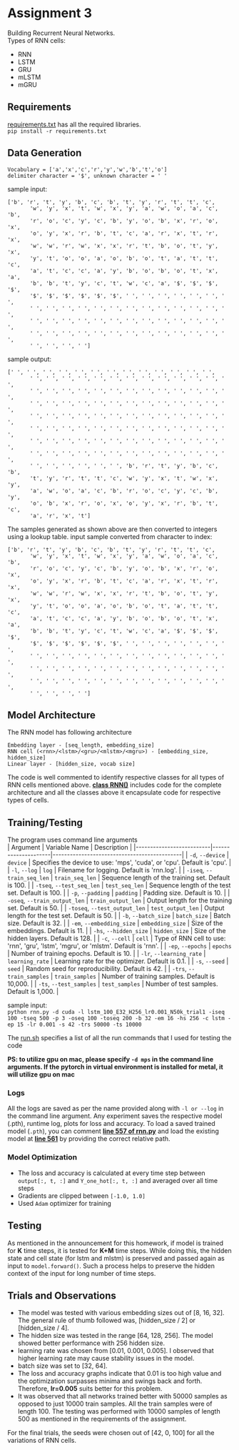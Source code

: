 # Assignment 3

Building Recurrent Neural Networks. </br>
Types of RNN cells: </br>
- RNN
- LSTM
- GRU
- mLSTM
- mGRU

## Requirements
[requirements.txt](./requirements.txt) has all the required libraries. </br>
`pip install -r requirements.txt`


## Data Generation
`Vocabulary = ['a','x','c','r','y','w','b','t','o']` </br>
`delimiter character = '$', unknown character = ' '` </br>

sample input:  </br>
```
['b', 'r', 't', 'y', 'b', 'c', 'b', 't', 'y', 'r', 't', 't', 'c',
       'w', 'y', 'x', 't', 'w', 'x', 'y', 'a', 'w', 'o', 'a', 'c', 'b',
       'r', 'o', 'c', 'y', 'c', 'b', 'y', 'o', 'b', 'x', 'r', 'o', 'x',
       'o', 'y', 'x', 'r', 'b', 't', 'c', 'a', 'r', 'x', 't', 'r', 'x',
       'w', 'w', 'r', 'w', 'x', 'x', 'r', 't', 'b', 'o', 't', 'y', 'x',
       'y', 't', 'o', 'o', 'a', 'o', 'b', 'o', 't', 'a', 't', 't', 'c',
       'a', 't', 'c', 'c', 'a', 'y', 'b', 'o', 'b', 'o', 't', 'x', 'a',
       'b', 'b', 't', 'y', 'c', 't', 'w', 'c', 'a', '$', '$', '$', '$',
       '$', '$', '$', '$', '$', '$', ' ', ' ', ' ', ' ', ' ', ' ', ' ',
       ' ', ' ', ' ', ' ', ' ', ' ', ' ', ' ', ' ', ' ', ' ', ' ', ' ',
       ' ', ' ', ' ', ' ', ' ', ' ', ' ', ' ', ' ', ' ', ' ', ' ', ' ',
       ' ', ' ', ' ', ' ', ' ', ' ', ' ', ' ', ' ', ' ', ' ', ' ', ' ',
       ' ', ' ', ' ', ' ']
```

sample output: </br>
```
[' ', ' ', ' ', ' ', ' ', ' ', ' ', ' ', ' ', ' ', ' ', ' ', ' ',
       ' ', ' ', ' ', ' ', ' ', ' ', ' ', ' ', ' ', ' ', ' ', ' ', ' ',
       ' ', ' ', ' ', ' ', ' ', ' ', ' ', ' ', ' ', ' ', ' ', ' ', ' ',
       ' ', ' ', ' ', ' ', ' ', ' ', ' ', ' ', ' ', ' ', ' ', ' ', ' ',
       ' ', ' ', ' ', ' ', ' ', ' ', ' ', ' ', ' ', ' ', ' ', ' ', ' ',
       ' ', ' ', ' ', ' ', ' ', ' ', ' ', ' ', ' ', ' ', ' ', ' ', ' ',
       ' ', ' ', ' ', ' ', ' ', ' ', ' ', ' ', ' ', ' ', ' ', ' ', ' ',
       ' ', ' ', ' ', ' ', ' ', ' ', ' ', ' ', ' ', ' ', ' ', ' ', ' ',
       ' ', ' ', ' ', ' ', ' ', ' ', 'b', 'r', 't', 'y', 'b', 'c', 'b',
       't', 'y', 'r', 't', 't', 'c', 'w', 'y', 'x', 't', 'w', 'x', 'y',
       'a', 'w', 'o', 'a', 'c', 'b', 'r', 'o', 'c', 'y', 'c', 'b', 'y',
       'o', 'b', 'x', 'r', 'o', 'x', 'o', 'y', 'x', 'r', 'b', 't', 'c',
       'a', 'r', 'x', 't']
```

The samples generated as shown above are then converted to integers using a lookup table. 
input sample converted from character to index: </br>
```
['b', 'r', 't', 'y', 'b', 'c', 'b', 't', 'y', 'r', 't', 't', 'c',
       'w', 'y', 'x', 't', 'w', 'x', 'y', 'a', 'w', 'o', 'a', 'c', 'b',
       'r', 'o', 'c', 'y', 'c', 'b', 'y', 'o', 'b', 'x', 'r', 'o', 'x',
       'o', 'y', 'x', 'r', 'b', 't', 'c', 'a', 'r', 'x', 't', 'r', 'x',
       'w', 'w', 'r', 'w', 'x', 'x', 'r', 't', 'b', 'o', 't', 'y', 'x',
       'y', 't', 'o', 'o', 'a', 'o', 'b', 'o', 't', 'a', 't', 't', 'c',
       'a', 't', 'c', 'c', 'a', 'y', 'b', 'o', 'b', 'o', 't', 'x', 'a',
       'b', 'b', 't', 'y', 'c', 't', 'w', 'c', 'a', '$', '$', '$', '$',
       '$', '$', '$', '$', '$', '$', ' ', ' ', ' ', ' ', ' ', ' ', ' ',
       ' ', ' ', ' ', ' ', ' ', ' ', ' ', ' ', ' ', ' ', ' ', ' ', ' ',
       ' ', ' ', ' ', ' ', ' ', ' ', ' ', ' ', ' ', ' ', ' ', ' ', ' ',
       ' ', ' ', ' ', ' ', ' ', ' ', ' ', ' ', ' ', ' ', ' ', ' ', ' ',
       ' ', ' ', ' ', ' ']
```

## Model Architecture
The RNN model has following architecture
```
Embedding layer - [seq_length, embedding_size]
RNN cell (<rnn>/<lstm>/<gru>/<mlstm>/<mgru>) - [embedding_size, hidden_size]
Linear layer - [hidden_size, vocab size]
```
The code is well commented to identify respective classes for all types of RNN cells mentioned above. **[class RNN()](rnn.py#L277)** includes code for the complete architecture and all the classes above it encapsulate code for respective types of cells.

## Training/Testing
The program uses command line arguments </br>
| Argument                 | Variable Name       | Description                                 |
|--------------------------|---------------------|---------------------------------------------|
| `-d`, `--device`         | `device`            | Specifies the device to use: 'mps', 'cuda', or 'cpu'. Default is 'cpu'. |
| `-l`, `--log`            | `log`               | Filename for logging. Default is 'rnn.log'. |
| `-iseq`, `--train_seq_len` | `train_seq_len`     | Sequence length of the training set. Default is 100. |
| `-tseq`, `--test_seq_len` | `test_seq_len`      | Sequence length of the test set. Default is 100. |
| `-p`, `--padding`        | `padding`           | Padding size. Default is 10.                |
| `-oseq`, `--train_output_len` | `train_output_len` | Output length for the training set. Default is 50. |
| `-toseq`, `--test_output_len` | `test_output_len`  | Output length for the test set. Default is 50. |
| `-b`, `--batch_size`     | `batch_size`        | Batch size. Default is 32.                  |
| `-em`, `--embedding_size` | `embedding_size`    | Size of the embeddings. Default is 11.      |
| `-hs`, `--hidden_size`   | `hidden_size`       | Size of the hidden layers. Default is 128.  |
| `-c`, `--cell`           | `cell`              | Type of RNN cell to use: 'rnn', 'gru', 'lstm', 'mgru', or 'mlstm'. Default is 'rnn'. |
| `-ep`, `--epochs`        | `epochs`            | Number of training epochs. Default is 10.   |
| `-lr`, `--learning_rate` | `learning_rate`     | Learning rate for the optimizer. Default is 0.1. |
| `-s`, `--seed`           | `seed`              | Random seed for reproducibility. Default is 42. |
| `-trs`, `--train_samples` | `train_samples`     | Number of training samples. Default is 10,000. |
| `-ts`, `--test_samples`  | `test_samples`      | Number of test samples. Default is 1,000.   |

sample input: </br>
`python rnn.py -d cuda -l lstm_100_E32_H256_lr0.001_N50k_trial1 -iseq 100 -tseq 500 -p 3 -oseq 100 -toseq 200 -b 32 -em 16 -hs 256 -c lstm -ep 15 -lr 0.001 -s 42 -trs 50000 -ts 10000` </br>

The [run.sh](./run.sh) specifies a list of all the run commands that I used for testing the code

**PS: to utilize gpu on mac, please specify `-d mps` in the command line arguments. If the pytorch in virtual environment is installed for metal, it will utilize gpu on mac**

### Logs
All the logs are saved as per the name provided along with `-l or --log` in the command line argument. Any experiment saves the respective model (.pth), runtime log, plots for loss and accuracy. To load a saved trained model (`.pth`), you can comment **[line 557 of rnn.py](rnn.py#L557)** and load the existing model at **[line 561](rnn.py#L561)** by providing the correct relative path.


### Model Optimization
- The loss and accuracy is calculated at every time step between `output[:, t, :]` and `Y_one_hot[:, t, :]` and averaged over all time steps
- Gradients are clipped between `[-1.0, 1.0]`
- Used `Adam` optimizer for training


## Testing
As mentioned in the announcement for this homework, if model is trained for **K** time steps, it is tested for **K+M** time steps. While doing this, the hidden state and cell state (for lstm and mlstm) is preserved and passed again as input to `model.forward()`. Such a process helps to preserve the hidden context of the input for long number of time steps.

## Trials and Observations
- The model was tested with various embedding sizes out of [8, 16, 32]. The general rule of thumb followed was, [hidden_size / 2] or [hidden_size / 4].
- The hidden size was tested in the range [64, 128, 256]. The model showed better performance with 256 hidden size. 
- learning rate was chosen from [0.01, 0.001, 0.005]. I observed that higher learning rate may cause stability issues in the model. 
- batch size was set to [32, 64].
- The loss and accuracy graphs indicate that 0.01 is too high value and the optimization surpasses minima and swings back and forth. Therefore, **lr=0.005** suits better for this problem.
- It was observed that all networks trained better with 50000 samples as opposed to just 10000 train samples. All the train samples were of length 100. The testing was performed with 10000 samples of length 500 as mentioned in the requirements of the assignment.

For the final trials, the seeds were chosen out of [42, 0, 100] for all the variations of RNN cells.
